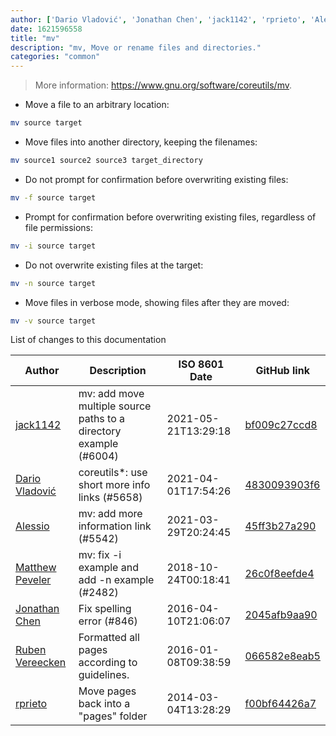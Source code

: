 ```yaml
---
author: ['Dario Vladović', 'Jonathan Chen', 'jack1142', 'rprieto', 'Alessio', 'Matthew Peveler', 'Ruben Vereecken']
date: 1621596558
title: "mv"
description: "mv, Move or rename files and directories."
categories: "common"
---
```

> More information: <https://www.gnu.org/software/coreutils/mv>.

- Move a file to an arbitrary location:

```bash
mv source target
```

- Move files into another directory, keeping the filenames:

```bash
mv source1 source2 source3 target_directory
```

- Do not prompt for confirmation before overwriting existing files:

```bash
mv -f source target
```

- Prompt for confirmation before overwriting existing files, regardless of file permissions:

```bash
mv -i source target
```

- Do not overwrite existing files at the target:

```bash
mv -n source target
```

- Move files in verbose mode, showing files after they are moved:

```bash
mv -v source target
```
List of changes to this documentation


Author | Description | ISO 8601 Date | GitHub link
------|-----|-----|-----
[jack1142](mailto:6032823+jack1142@users.noreply.github.com) | mv: add move multiple source paths to a directory example (#6004) | 2021-05-21T13:29:18 | [bf009c27ccd8](https://github.com/tldr-pages/tldr/commit/bf009c27ccd8efece7b42983903ddf81e23851d7)
[Dario Vladović](mailto:d.vladimyr@gmail.com) | coreutils*: use short more info links (#5658) | 2021-04-01T17:54:26 | [4830093903f6](https://github.com/tldr-pages/tldr/commit/4830093903f66ccf3ebbc2ecf477286e45edac59)
[Alessio](mailto:25589202+tomadojuice@users.noreply.github.com) | mv: add more information link (#5542) | 2021-03-29T20:24:45 | [45ff3b27a290](https://github.com/tldr-pages/tldr/commit/45ff3b27a290a760ee43340226e4e85e2091dbfc)
[Matthew Peveler](mailto:matt.peveler@gmail.com) | mv: fix -i example and add -n example (#2482) | 2018-10-24T00:18:41 | [26c0f8eefde4](https://github.com/tldr-pages/tldr/commit/26c0f8eefde425c4c10e91942eff6c847af7120e)
[Jonathan Chen](mailto:dijonkitchen@users.noreply.github.com) | Fix spelling error (#846) | 2016-04-10T21:06:07 | [2045afb9aa90](https://github.com/tldr-pages/tldr/commit/2045afb9aa90a1f52b02d1507ddca56f5897be96)
[Ruben Vereecken](mailto:rubenvereecken@gmail.com) | Formatted all pages according to guidelines. | 2016-01-08T09:38:59 | [066582e8eab5](https://github.com/tldr-pages/tldr/commit/066582e8eab57bce9861cc8d379e158d61f1cc95)
[rprieto](mailto:choicesmade@gmail.com) | Move pages back into a "pages" folder | 2014-03-04T13:28:29 | [f00bf64426a7](https://github.com/tldr-pages/tldr/commit/f00bf64426a792ee3aac792f9c0aec3f8b1eaa7d)


